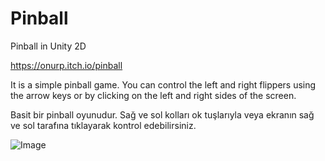 # Pinball

Pinball in Unity 2D

https://onurp.itch.io/pinball

It is a simple pinball game. You can control the left and right flippers using the arrow keys or by clicking on the left and right sides of the screen.

Basit bir pinball oyunudur. Sağ ve sol kolları ok tuşlarıyla veya ekranın sağ ve sol tarafına tıklayarak kontrol edebilirsiniz.

![Image](https://github.com/user-attachments/assets/5f460db8-b5c0-4866-9779-fcff665a95ea)
